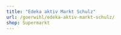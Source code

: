 ```yaml
---
title: "Edeka aktiv Markt Schulz"
url: /goerwihl/edeka-aktiv-markt-schulz/
shop: Supermarkt
---
```

